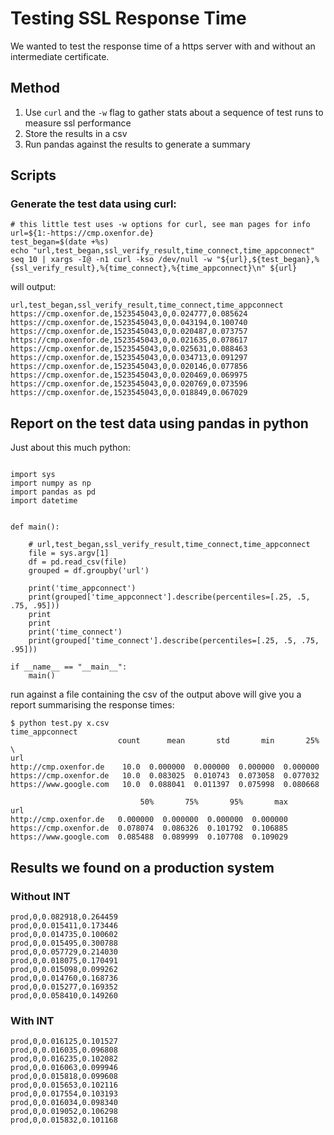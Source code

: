 # Testing SSL Response Time
We wanted to test the response time of a https server with and without an intermediate certificate.

## Method
1. Use ```curl```  and the ```-w``` flag to gather stats about a sequence of test runs to measure ssl performance
2. Store the results in a csv
3. Run pandas against the results to generate a summary

## Scripts
### Generate the test data using curl:
```
# this little test uses -w options for curl, see man pages for info
url=${1:-https://cmp.oxenfor.de}
test_began=$(date +%s)
echo "url,test_began,ssl_verify_result,time_connect,time_appconnect"
seq 10 | xargs -I@ -n1 curl -kso /dev/null -w "${url},${test_began},%{ssl_verify_result},%{time_connect},%{time_appconnect}\n" ${url}
```
will output:
```
url,test_began,ssl_verify_result,time_connect,time_appconnect
https://cmp.oxenfor.de,1523545043,0,0.024777,0.085624
https://cmp.oxenfor.de,1523545043,0,0.043194,0.100740
https://cmp.oxenfor.de,1523545043,0,0.020487,0.073757
https://cmp.oxenfor.de,1523545043,0,0.021635,0.078617
https://cmp.oxenfor.de,1523545043,0,0.025631,0.088463
https://cmp.oxenfor.de,1523545043,0,0.034713,0.091297
https://cmp.oxenfor.de,1523545043,0,0.020146,0.077856
https://cmp.oxenfor.de,1523545043,0,0.020469,0.069975
https://cmp.oxenfor.de,1523545043,0,0.020769,0.073596
https://cmp.oxenfor.de,1523545043,0,0.018849,0.067029
```

## Report on the test data using pandas in python
Just about this much python:

```#!/usr/bin/env python

import sys
import numpy as np
import pandas as pd
import datetime


def main():

    # url,test_began,ssl_verify_result,time_connect,time_appconnect
    file = sys.argv[1]
    df = pd.read_csv(file)
    grouped = df.groupby('url')

    print('time_appconnect')
    print(grouped['time_appconnect'].describe(percentiles=[.25, .5, .75, .95]))
    print
    print
    print('time_connect')
    print(grouped['time_connect'].describe(percentiles=[.25, .5, .75, .95]))

if __name__ == "__main__":
    main()
```
    

run against a file containing the csv of the output above will give you a report summarising the response times:

```
$ python test.py x.csv
time_appconnect
                        count      mean       std       min       25%  \
url
http://cmp.oxenfor.de    10.0  0.000000  0.000000  0.000000  0.000000
https://cmp.oxenfor.de   10.0  0.083025  0.010743  0.073058  0.077032
https://www.google.com   10.0  0.088041  0.011397  0.075998  0.080668

                             50%       75%       95%       max
url
http://cmp.oxenfor.de   0.000000  0.000000  0.000000  0.000000
https://cmp.oxenfor.de  0.078074  0.086326  0.101792  0.106885
https://www.google.com  0.085488  0.089999  0.107708  0.109029
```

## Results we found on a production system
### Without INT
```
prod,0,0.082918,0.264459
prod,0,0.015411,0.173446
prod,0,0.014735,0.100602
prod,0,0.015495,0.300788
prod,0,0.057729,0.214030
prod,0,0.018075,0.170491
prod,0,0.015098,0.099262
prod,0,0.014760,0.168736
prod,0,0.015277,0.169352
prod,0,0.058410,0.149260
```

### With INT
```
prod,0,0.016125,0.101527
prod,0,0.016035,0.096808
prod,0,0.016235,0.102082
prod,0,0.016063,0.099946
prod,0,0.015818,0.099608
prod,0,0.015653,0.102116
prod,0,0.017554,0.103193
prod,0,0.016034,0.098340
prod,0,0.019052,0.106298
prod,0,0.015832,0.101168
```